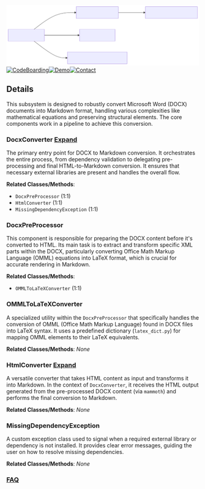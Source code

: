 ![Diagram representation](./DocxConverter.svg)
[![CodeBoarding](https://img.shields.io/badge/Generated%20by-CodeBoarding-9cf?style=flat-square)](https://github.com/CodeBoarding/GeneratedOnBoardings)[![Demo](https://img.shields.io/badge/Try%20our-Demo-blue?style=flat-square)](https://www.codeboarding.org/demo)[![Contact](https://img.shields.io/badge/Contact%20us%20-%20contact@codeboarding.org-lightgrey?style=flat-square)](mailto:contact@codeboarding.org)

## Details

This subsystem is designed to robustly convert Microsoft Word (DOCX) documents into Markdown format, handling various complexities like mathematical equations and preserving structural elements. The core components work in a pipeline to achieve this conversion.

### DocxConverter [Expand](./DocxConverter.md)
The primary entry point for DOCX to Markdown conversion. It orchestrates the entire process, from dependency validation to delegating pre-processing and final HTML-to-Markdown conversion. It ensures that necessary external libraries are present and handles the overall flow.


**Related Classes/Methods**:

- `DocxPreProcessor` (1:1)
- `HtmlConverter` (1:1)
- `MissingDependencyException` (1:1)


### DocxPreProcessor
This component is responsible for preparing the DOCX content before it's converted to HTML. Its main task is to extract and transform specific XML parts within the DOCX, particularly converting Office Math Markup Language (OMML) equations into LaTeX format, which is crucial for accurate rendering in Markdown.


**Related Classes/Methods**:

- `OMMLToLaTeXConverter` (1:1)


### OMMLToLaTeXConverter
A specialized utility within the `DocxPreProcessor` that specifically handles the conversion of OMML (Office Math Markup Language) found in DOCX files into LaTeX syntax. It uses a predefined dictionary (`latex_dict.py`) for mapping OMML elements to their LaTeX equivalents.


**Related Classes/Methods**: _None_

### HtmlConverter [Expand](./HtmlConverter.md)
A versatile converter that takes HTML content as input and transforms it into Markdown. In the context of `DocxConverter`, it receives the HTML output generated from the pre-processed DOCX content (via `mammoth`) and performs the final conversion to Markdown.


**Related Classes/Methods**: _None_

### MissingDependencyException
A custom exception class used to signal when a required external library or dependency is not installed. It provides clear error messages, guiding the user on how to resolve missing dependencies.


**Related Classes/Methods**: _None_



### [FAQ](https://github.com/CodeBoarding/GeneratedOnBoardings/tree/main?tab=readme-ov-file#faq)